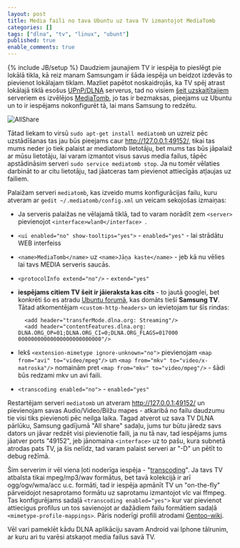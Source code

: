 ```yaml
---
layout: post
title: Media faili no tava Ubuntu uz tava TV izmantojot MediaTomb
categories: []
tags: ["dlna", "tv", "linux", "ubunt"]
published: true
enable_comments: true
---
```

{% include JB/setup %}
Daudziem jaunajiem TV ir iespēja to pieslēgt pie lokālā tikla, kā reiz manam Samsungam ir šāda iespēja un beidzot izdevās to pievienot lokālajam tiklam. Mazliet papētot noskaidrojās, ka TV spēj atrast lokālajā tiklā esošus [UPnP/DLNA](http://en.wikipedia.org/wiki/Digital_Living_Network_Alliance) serverus, tad no visiem [šeit uzskaitītajiem](http://www.rbgrn.net/content/21-how-to-choose-dlna-media-server-windows-mac-os-x-or-linux) serveriem es izvēlējos [MediaTomb](http://mediatomb.cc/), jo tas ir bezmaksas, pieejams uz Ubuntu un to ir iespējams nokonfigurēt tā, lai mans Samsung to redzētu.

![AllShare](http://www.samsung.com/ca/system/consumer/product/2010/04/01/un46c6300sfxzc/AllShare_DLNA_Certified.jpg)

Tātad liekam to virsū `sudo apt-get install mediatomb` un uzreiz pēc uzstādīšanas tas jau būs pieejams caur <http://127.0.0.1:49152/>, tikai tas mums neder jo tiek palaist ar mediatomb lietotāju, bet mums tas būs jāpalaiž ar mūsu lietotāju, lai varam izmantot visus savus media failus, tāpēc apstādināsim serveri `sudo service mediatomb stop`. Ja nu tomēr vēlaties darbināt to ar citu lietotāju, tad jāatceras tam pievienot attiecīgās atļaujas uz failiem.

Palaižam serveri `mediatomb`, kas izveido mums konfigurācijas failu, kuru atveram ar `gedit ~/.mediatomb/config.xml` un veicam sekojošas izmaiņas:

- Ja serveris palaižas ne vēlajamā tiklā, tad to varam norādīt zem `<server>` pievienojot `<interface>wlan0</interface> `.
- `<ui enabled="no" show-tooltips="yes">` -  `enabled="yes"` - lai strādātu WEB interfeiss
- `<name>MediaTomb</name>` uz `<name>Jāņa kaste</name>` - jeb kā nu vēlies lai tavs MEDIA serveris saucās.
- `<protocolInfo extend="no"/>` - `extend="yes"`
- **iespējams citiem TV šeit ir jāieraksta kas cits** - to jautā googlei, bet konkrēti šo es atradu [Ubuntu forumā](http://ubuntuforums.org/showthread.php?t=1198689), kas domāts tieši **Samsung TV**. Tātad atkomentējam `<custom-http-headers>` un ievietojam tur šīs rindas:

        <add header="transferMode.dlna.org: Streaming"/>
        <add header="contentFeatures.dlna.org: DLNA.ORG_OP=01;DLNA.ORG_CI=0;DLNA.ORG_FLAGS=017000 00000000000000000000000000"/>

- Iekš `<extension-mimetype ignore-unknown="no">` pievienojam `<map from="avi" to="video/mpeg"/>` un `<map from="mkv" to="video/x-matroska"/>` nomainām pret `<map from="mkv" to="video/mpeg"/>` - šādi būs redzami mkv un avi faili.
- `<transcoding enabled="no">` - `enabled="yes"`

Restartējam serveri `mediatomb` un atveram <http://127.0.0.1:49152/> un pievienojam savas Audio/Video/Bilžu mapes - atkaribā no failu daudzumu tie visi tiks pievienoti pēc neilga laika. Tagad atverot uz sava TV DLNA pārlūku, Samsung gadījumā "All share" sadaļu, jums tur būtu jāredz savs dators un jāvar redzēt visi pievienotie faili, ja nu tā nav, tad iespējams jums jāatver ports "49152", jeb jānomaina `<interface>` uz to pašu, kura subnetā atrodas pats TV, ja šis nelīdz, tad varam palaist serveri ar "-D" un pētīt to debug režīmā.

Šim serverim ir vēl viena ļoti noderīga iespēja - "[transcoding](http://mediatomb.cc/pages/transcoding)". Ja tavs TV atbalsta tikai mpeg/mp3/wav formātus, bet tavā kolekcijā ir arī ogg/ogv/wma/acc u.c. formāti, tad ir iespēja apmānīt TV un "on-the-fly" pārveidojot nesaprotamo formātu uz saprotamu izmantojot vlc vai ffmpeg. Tas konfigurējams sadaļā `<transcoding enabled="yes">` kur var pievienot attiecigus profilus un tos savienojot ar dažādiem failu formātiem sadaļā `<mimetype-profile-mappings>`. Pāris noderīgi profili atrodami [Gentoo-wiki](http://en.gentoo-wiki.com/wiki/MediaTomb#Alternative_Transcoders).


Vēl vari pameklēt kādu DLNA aplikāciju savam Android vai Iphone tālrunim, ar kuru ari tu varēsi atskaņot media failus savā TV.